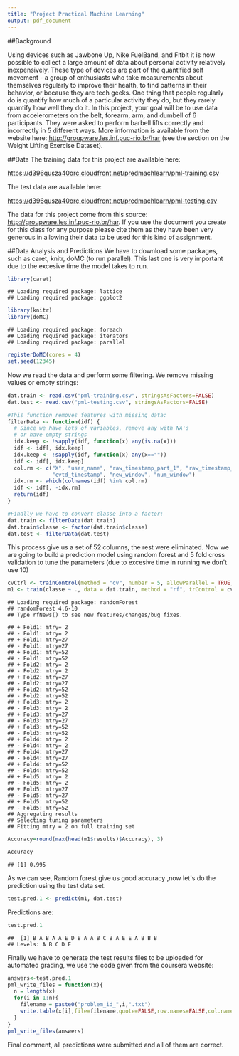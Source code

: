 ```yaml
---
title: "Project Practical Machine Learning"
output: pdf_document
---
```


##Background

Using devices such as Jawbone Up, Nike FuelBand, and Fitbit it is now possible to collect a large amount of data about personal activity relatively inexpensively. These type of devices are part of the quantified self movement - a group of enthusiasts who take measurements about themselves regularly to improve their health, to find patterns in their behavior, or because they are tech geeks. One thing that people regularly do is quantify how much of a particular activity they do, but they rarely quantify how well they do it. In this project, your goal will be to use data from accelerometers on the belt, forearm, arm, and dumbell of 6 participants. They were asked to perform barbell lifts correctly and incorrectly in 5 different ways. More information is available from the website here: http://groupware.les.inf.puc-rio.br/har (see the section on the Weight Lifting Exercise Dataset). 


##Data
The training data for this project are available here: 

https://d396qusza40orc.cloudfront.net/predmachlearn/pml-training.csv

The test data are available here: 

https://d396qusza40orc.cloudfront.net/predmachlearn/pml-testing.csv

The data for this project come from this source: http://groupware.les.inf.puc-rio.br/har. If you use the document you create for this class for any purpose please cite them as they have been very generous in allowing their data to be used for this kind of assignment. 


##Data Analysis and Predictions
We have to download some packages, such as caret, knitr, doMC (to run parallel). This last one is very important due to the excesive time the model takes to run.




```r
library(caret)
```

```
## Loading required package: lattice
## Loading required package: ggplot2
```

```r
library(knitr)
library(doMC)
```

```
## Loading required package: foreach
## Loading required package: iterators
## Loading required package: parallel
```

```r
registerDoMC(cores = 4)
set.seed(12345)
```

Now we read the data and perform some filtering. We remove missing values or empty strings:



```r
dat.train <- read.csv("pml-training.csv", stringsAsFactors=FALSE)
dat.test <- read.csv("pml-testing.csv", stringsAsFactors=FALSE)

#This function removes features with missing data:
filterData <- function(idf) {
  # Since we have lots of variables, remove any with NA's
  # or have empty strings
  idx.keep <- !sapply(idf, function(x) any(is.na(x)))
  idf <- idf[, idx.keep]
  idx.keep <- !sapply(idf, function(x) any(x==""))
  idf <- idf[, idx.keep]
  col.rm <- c("X", "user_name", "raw_timestamp_part_1", "raw_timestamp_part_2", 
              "cvtd_timestamp", "new_window", "num_window")
  idx.rm <- which(colnames(idf) %in% col.rm)
  idf <- idf[, -idx.rm]
  return(idf)
}

#Finally we have to convert classe into a factor:
dat.train <- filterData(dat.train)
dat.train$classe <- factor(dat.train$classe)
dat.test <- filterData(dat.test)
```
This process give us a set of 52 columns, the rest were eliminated. Now we are going to build a prediction model using random forest and 5 fold cross validation to tune the parameters (due to excesive time in running we don't use 10)


```r
cvCtrl <- trainControl(method = "cv", number = 5, allowParallel = TRUE, verboseIter = TRUE)
m1 <- train(classe ~ ., data = dat.train, method = "rf", trControl = cvCtrl)
```

```
## Loading required package: randomForest
## randomForest 4.6-10
## Type rfNews() to see new features/changes/bug fixes.
```

```
## + Fold1: mtry= 2 
## - Fold1: mtry= 2 
## + Fold1: mtry=27 
## - Fold1: mtry=27 
## + Fold1: mtry=52 
## - Fold1: mtry=52 
## + Fold2: mtry= 2 
## - Fold2: mtry= 2 
## + Fold2: mtry=27 
## - Fold2: mtry=27 
## + Fold2: mtry=52 
## - Fold2: mtry=52 
## + Fold3: mtry= 2 
## - Fold3: mtry= 2 
## + Fold3: mtry=27 
## - Fold3: mtry=27 
## + Fold3: mtry=52 
## - Fold3: mtry=52 
## + Fold4: mtry= 2 
## - Fold4: mtry= 2 
## + Fold4: mtry=27 
## - Fold4: mtry=27 
## + Fold4: mtry=52 
## - Fold4: mtry=52 
## + Fold5: mtry= 2 
## - Fold5: mtry= 2 
## + Fold5: mtry=27 
## - Fold5: mtry=27 
## + Fold5: mtry=52 
## - Fold5: mtry=52 
## Aggregating results
## Selecting tuning parameters
## Fitting mtry = 2 on full training set
```

```r
Accuracy=round(max(head(m1$results)$Accuracy), 3)
```


```r
Accuracy
```

```
## [1] 0.995
```
As we can see, Random forest give us good accuracy ,now let's do the prediction using the test data set.


```r
test.pred.1 <- predict(m1, dat.test)
```
Predictions are:

```r
test.pred.1
```

```
##  [1] B A B A A E D B A A B C B A E E A B B B
## Levels: A B C D E
```
Finally we have to generate the test results files to be uploaded for automated grading, we use the code given from the coursera website:


```r
answers<-test.pred.1
pml_write_files = function(x){
  n = length(x)
  for(i in 1:n){
    filename = paste0("problem_id_",i,".txt")
    write.table(x[i],file=filename,quote=FALSE,row.names=FALSE,col.names=FALSE)
  }
}
pml_write_files(answers)
```

Final comment, all predictions were submitted and all of them are correct.
